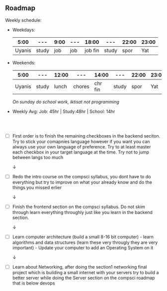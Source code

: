 ## Roadmap

Weekly schedule:

- Weekdays:

  | 5:00 | --- | 9:00 | --- | 18:00 | --- | 22:00 | 23:00|
  |------|-----|------|-----|-------|-----|------|---|
  | Uyanis | study| job | job | job fin | study | spor | Yat |
  
- Weekends:

  |5:00| --- | 12:00 | --- | 14:00 | --- | 22:00 | 23:00 |
  |----|-----|-------|-----|-------|-----|-------|-------|
  |Uyanis| study | lunch | chores | chr fin | study | spor | Yat |

  *On sunday do school work, iktisat not programming*
  
- Weekly Avg:  Job: 45hr | Study:48hr | School: 14hr
  

<br>
<br>

- [ ] First order is to finish the remaining checkboxes in the backend seciton. Try to stick your comapnies language however if you want you can always use your own language of preference. Try to at least master each checkbox in your target language at the time. Try not to jump between langs too much

  &darr;

- [ ] Redo the intro course on the compsci syllabus, you dont have to do everything but try to improve on what your already know and do the things you missed erlier

  &darr;
  
- [ ] Finish the frontend section on the compsci syllabus. Do not skim through learn everything throughly just like you learn in the backend section.

  &darr;
  
- [ ] Learn computer architecture (build a small 8-16 bit computer) - learn algorithms and data structures (learn these very througly they are very important) - Update your computer to add an Operating System on it

  &darr;
  
- [ ] Learn about Networking, after doing the section1 networking final project which is building a small internet with your servers try to build a better server while doing the Server section on the compsci roadmap that is below devops

